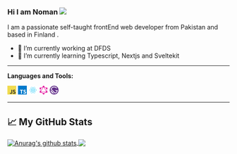 ### Hi I am Noman <img src="https://raw.githubusercontent.com/MartinHeinz/MartinHeinz/master/wave.gif" width="30px">


I am a passionate self-taught frontEnd web developer from Pakistan and based in Finland .

- 🔭 I’m currently working at DFDS
- 🌱 I’m currently learning Typescript, Nextjs and Sveltekit

---

**Languages and Tools:**  

<code><img height="20" src="https://raw.githubusercontent.com/github/explore/80688e429a7d4ef2fca1e82350fe8e3517d3494d/topics/javascript/javascript.png"></code>
<code><img height="20" src="https://raw.githubusercontent.com/github/explore/80688e429a7d4ef2fca1e82350fe8e3517d3494d/topics/typescript/typescript.png"></code>
<code><img height="20" src="https://raw.githubusercontent.com/github/explore/80688e429a7d4ef2fca1e82350fe8e3517d3494d/topics/react/react.png"></code>
<code><img height="20" src="https://raw.githubusercontent.com/github/explore/5c058a388828bb5fde0bcafd4bc867b5bb3f26f3/topics/graphql/graphql.png"></code>
<code><img height="20" src="https://github.com/devicons/devicon/blob/master/icons/gatsby/gatsby-original.svg"></code>

---

## &#x1f4c8; My GitHub Stats

<a href="https://github.com/thenomanahmed">
  <img align="center" src="https://github-readme-stats.vercel.app/api?username=thenomanahmed&show_icons=true&include_all_commits=true&theme=material-palenight" alt="Anurag's github stats" />
</a>

<a href="https://github.com/thenomanahmed">
  <img align="center" src="https://github-readme-stats.vercel.app/api/top-langs/?username=thenomanahmed&layout=compact&theme=material-palenight" />
</a>
